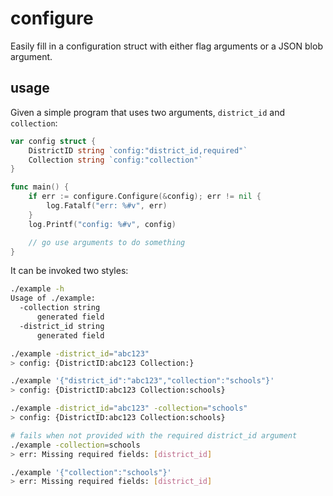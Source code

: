 # configure

Easily fill in a configuration struct with either flag arguments or a JSON blob argument.


## usage

Given a simple program that uses two arguments, `district_id` and `collection`:

```go
var config struct {
	DistrictID string `config:"district_id,required"`
	Collection string `config:"collection"`
}

func main() {
	if err := configure.Configure(&config); err != nil {
		log.Fatalf("err: %#v", err)
	}
	log.Printf("config: %#v", config)

	// go use arguments to do something
}
```

It can be invoked two styles:

```bash
./example -h
Usage of ./example:
  -collection string
      generated field
  -district_id string
      generated field

./example -district_id="abc123"
> config: {DistrictID:abc123 Collection:}

./example '{"district_id":"abc123","collection":"schools"}'
> config: {DistrictID:abc123 Collection:schools}

./example -district_id="abc123" -collection="schools"
> config: {DistrictID:abc123 Collection:schools}

# fails when not provided with the required district_id argument
./example -collection=schools
> err: Missing required fields: [district_id]

./example '{"collection":"schools"}'
> err: Missing required fields: [district_id]
```

